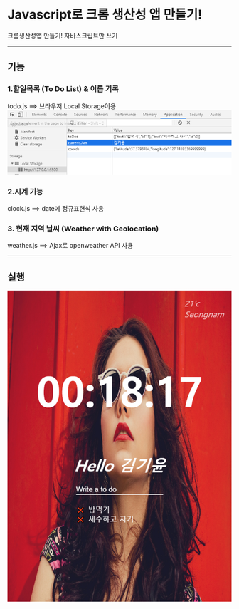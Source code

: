 # Javascript로 크롬 생산성 앱 만들기!
크롬생산성앱 만들기! 자바스크립트만 쓰기
<hr>

## 기능

### 1.할일목록 (To Do List) & 이름 기록
todo.js ==> 브라우저 Local Storage이용
![ex_screenshot](./images/결과1.png)

### 2.시계 기능
clock.js ==> date에 정규표현식 사용

### 3. 현재 지역 날씨 (Weather with Geolocation)
weather.js ==> Ajax로 openweather API 사용

<hr>

## 실행

![ex_screenshot](./images/결과2.png)

